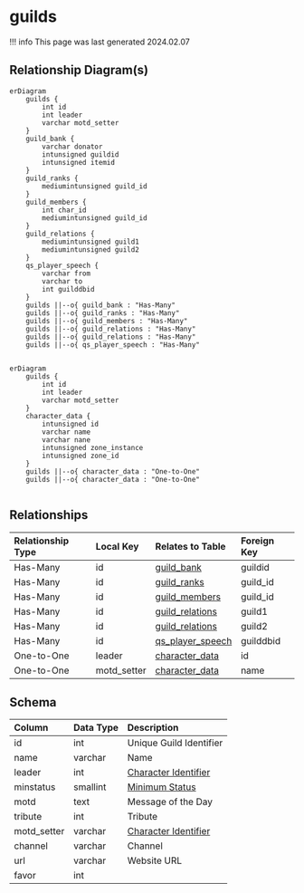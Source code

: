 # guilds

!!! info
	This page was last generated 2024.02.07

## Relationship Diagram(s)

```mermaid
erDiagram
    guilds {
        int id
        int leader
        varchar motd_setter
    }
    guild_bank {
        varchar donator
        intunsigned guildid
        intunsigned itemid
    }
    guild_ranks {
        mediumintunsigned guild_id
    }
    guild_members {
        int char_id
        mediumintunsigned guild_id
    }
    guild_relations {
        mediumintunsigned guild1
        mediumintunsigned guild2
    }
    qs_player_speech {
        varchar from
        varchar to
        int guilddbid
    }
    guilds ||--o{ guild_bank : "Has-Many"
    guilds ||--o{ guild_ranks : "Has-Many"
    guilds ||--o{ guild_members : "Has-Many"
    guilds ||--o{ guild_relations : "Has-Many"
    guilds ||--o{ guild_relations : "Has-Many"
    guilds ||--o{ qs_player_speech : "Has-Many"


```

```mermaid
erDiagram
    guilds {
        int id
        int leader
        varchar motd_setter
    }
    character_data {
        intunsigned id
        varchar name
        varchar nane
        intunsigned zone_instance
        intunsigned zone_id
    }
    guilds ||--o{ character_data : "One-to-One"
    guilds ||--o{ character_data : "One-to-One"


```


## Relationships

| Relationship Type | Local Key | Relates to Table | Foreign Key |
| :--- | :--- | :--- | :--- |
| Has-Many | id | [guild_bank](../../schema/guilds/guild_bank.md) | guildid |
| Has-Many | id | [guild_ranks](../../schema/guilds/guild_ranks.md) | guild_id |
| Has-Many | id | [guild_members](../../schema/views/vw_guild_members.md) | guild_id |
| Has-Many | id | [guild_relations](../../schema/guilds/guild_relations.md) | guild1 |
| Has-Many | id | [guild_relations](../../schema/guilds/guild_relations.md) | guild2 |
| Has-Many | id | [qs_player_speech](../../schema/query-server/qs_player_speech.md) | guilddbid |
| One-to-One | leader | [character_data](../../schema/characters/character_data.md) | id |
| One-to-One | motd_setter | [character_data](../../schema/characters/character_data.md) | name |


## Schema

| Column | Data Type | Description |
| :--- | :--- | :--- |
| id | int | Unique Guild Identifier |
| name | varchar | Name |
| leader | int | [Character Identifier](../../schema/characters/character_data.md) |
| minstatus | smallint | [Minimum Status](../../../../server/player/status-levels) |
| motd | text | Message of the Day |
| tribute | int | Tribute |
| motd_setter | varchar | [Character Identifier](../../schema/characters/character_data.md) |
| channel | varchar | Channel |
| url | varchar | Website URL |
| favor | int |  |

